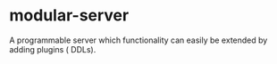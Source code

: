 modular-server
==============

A programmable server which functionality can easily be extended by adding plugins ( DDLs).
